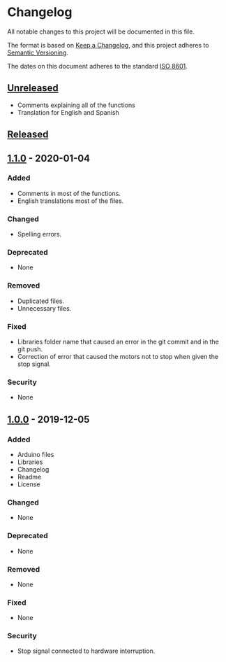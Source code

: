 # Changelog

All notable changes to this project will be documented in this file.

The format is based on [Keep a Changelog](https://keepachangelog.com/en/1.0.0/),
and this project adheres to [Semantic Versioning](https://semver.org/spec/v2.0.0.html).

The dates on this document adheres to the standard [ISO 8601](https://www.iso.org/iso-8601-date-and-time-format.htmll).

## [Unreleased]()
- Comments explaining all of the functions
- Translation for English and Spanish

## [Released]()

## [1.1.0]() - 2020-01-04
### Added
- Comments in most of the functions.
- English translations most of the files.
### Changed
- Spelling errors.
### Deprecated
- None
### Removed
- Duplicated files.
- Unnecessary files.
### Fixed
- Libraries folder name that caused an error in the git commit and in the git push.
- Correction of error that caused the motors not to stop when given the stop signal.
### Security
- None

## [1.0.0]() - 2019-12-05
### Added
- Arduino files
- Libraries
- Changelog
- Readme
- License
### Changed
- None
### Deprecated
- None
### Removed
- None
### Fixed
- None
### Security
- Stop signal connected to hardware interruption.


